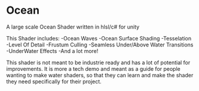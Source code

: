 # Ocean
A large scale Ocean Shader written in hlsl/c# for unity

This Shader includes:
  -Ocean Waves
  -Ocean Surface Shading
  -Tesselation
  -Level Of Detail
  -Frustum Culling
  -Seamless Under/Above Water Transitions
  -UnderWater Effects
  -And a lot more!

This shader is not meant to be industrie ready and has a lot of potential for improvements. It is more a tech demo and meant as a guide for people wanting to make water shaders, so that they can learn and make the shader they need specifically for their project.
